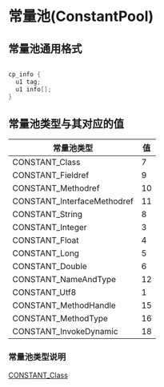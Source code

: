 # 常量池(ConstantPool)

## 常量池通用格式

```java

cp_info {
  u1 tag;
  u1 info[];
}

```
## 常量池类型与其对应的值

常量池类型 | 值
--------- | ---
CONSTANT_Class | 7
CONSTANT_Fieldref | 9
CONSTANT_Methodref | 10
CONSTANT_InterfaceMethodref | 11
CONSTANT_String | 8
CONSTANT_Integer | 3
CONSTANT_Float | 4
CONSTANT_Long | 5
CONSTANT_Double | 6
CONSTANT_NameAndType | 12
CONSTANT_Utf8 | 1
CONSTANT_MethodHandle | 15
CONSTANT_MethodType | 16
CONSTANT_InvokeDynamic | 18

### 常量池类型说明
  [CONSTANT_Class](CONSTANT_Class.md)
